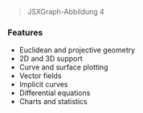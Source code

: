 > JSXGraph-Abbildung 4

### Features

- Euclidean and projective geometry
- 2D and 3D support
- Curve and surface plotting
- Vector fields
- Implicit curves
- Differential equations
- Charts and statistics